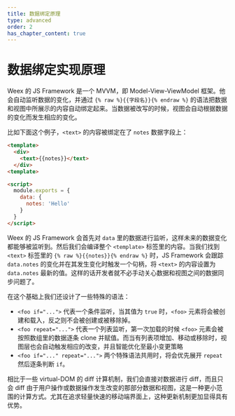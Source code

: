 ```yaml
---
title: 数据绑定原理
type: advanced
order: 2
has_chapter_content: true
---
```


# 数据绑定实现原理

Weex 的 JS Framework 是一个 MVVM，即 Model-View-ViewModel 框架。他会自动监听数据的变化，并通过 `{% raw %}{{字段名}}{% endraw %}` 的语法把数据和视图中所展示的内容自动绑定起来。当数据被改写的时候，视图会自动根据数据的变化而发生相应的变化。

比如下面这个例子，`<text>` 的内容被绑定在了 `notes` 数据字段上：

```html
<template>
  <div>
    <text>{{notes}}</text>
  </div>
<template>

<script>
  module.exports = {
    data: {
      notes: 'Hello'
    }
  }
</script>
```

Weex 的 JS Framework 会首先对 `data` 里的数据进行监听，这样未来的数据变化都能够被监听到。然后我们会编译整个 `<template>` 标签里的内容。当我们找到 `<text>` 标签里的 `{% raw %}{{notes}}{% endraw %}` 时，JS Framework 会跟踪 `data.notes` 的变化并在其发生变化时触发一个句柄，将 `<text>` 的内容设置为 `data.notes` 最新的值。这样的话开发者就不必手动关心数据和视图之间的数据同步问题了。

在这个基础上我们还设计了一些特殊的语法：

- `<foo if="...">` 代表一个条件监听，当其值为 `true` 时，`<foo>` 元素将会被创建和载入，反之则不会被创建或被移除掉。
- `<foo repeat="...">` 代表一个列表监听，第一次加载的时候 `<foo>` 元素会被按照数组里的数据逐条 clone 并赋值。而当有列表项增加、移动或移除时，视图层也会自动触发相应的改变，并且智能优化至最小变更策略
- `<foo if="..." repeat="...">` 两个特殊语法共用时，将会优先展开 `repeat` 然后逐条判断 `if`。

相比于一些 virtual-DOM 的 diff 计算机制，我们会直接对数据进行 diff，而且只会 diff 由于用户操作或数据操作发生改变的那部分数据和视图，这是一种更小范围的计算方式。尤其在追求轻量快速的移动端界面上，这种更新机制更加显得具有优势。
